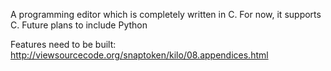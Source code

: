 A programming editor which is completely written in C.
For now, it supports C. Future plans to include Python

Features need to be built:
http://viewsourcecode.org/snaptoken/kilo/08.appendices.html
